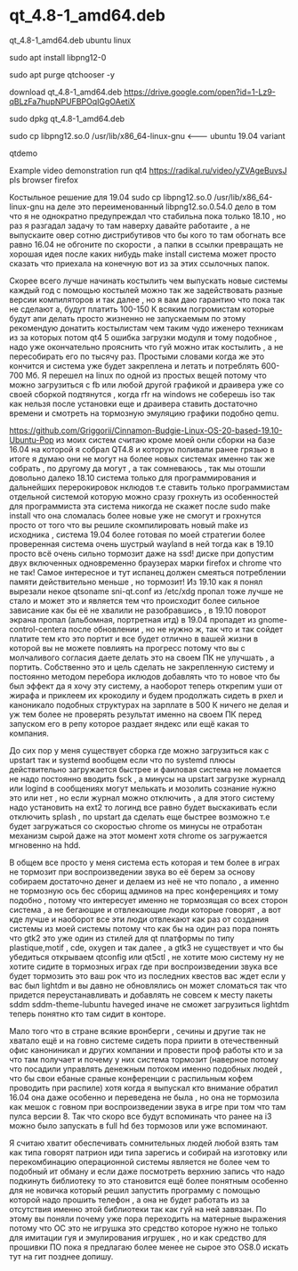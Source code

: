 # qt_4.8-1_amd64.deb
qt_4.8-1_amd64.deb ubuntu linux

sudo apt install libpng12-0

sudo apt purge qtchooser -y

download qt_4.8-1_amd64.deb https://drive.google.com/open?id=1-Lz9-qBLzFa7hupNPUFBPOqIGgOAetiX

sudo dpkg qt_4.8-1_amd64.deb

sudo cp libpng12.so.0 /usr/lib/x86_64-linux-gnu   <--- ubuntu 19.04 variant

qtdemo

Example video demonstration run qt4 https://radikal.ru/video/yZVAgeBuvsJ pls browser firefox

Костыльное решение для 19.04 sudo cp libpng12.so.0 /usr/lib/x86_64-linux-gnu на деле это переименованный libpng12.so.0.54.0
дело в том что я не однократно предупреждал что стабильна пока только 18.10 , но раз я разгадал задачу то там наверху давайте работаите , а не выпускаите овер сотню дистрибутивов что бы кого то там обогнать все равно 16.04 не обгоните по скорости , а папки в ссылки превращать не хорошая идея после каких нибудь make install система может просто сказать что приехала на конечную вот из за этих ссылочных папок.

Скорее всего лучше начинать костылить чем выпускать новые системы каждый год с помощью костылей можно так же задействовать разные версии компиляторов и так далее , но я вам даю гарантию что пока так не сделают а, будут платить 100-150 К всяким погромистам которые будут апи делать просто жизненно не запускаемым по этому рекомендую донатить костылистам чем таким чудо иженеро техникам из за которых потом qt4 5 ошибка загрузки модуля и тому подобное , надо уже окончательно прояснить что гуй можно итак костылить , а не пересобирать его по тысячу раз. Простыми словами когда же это кончится и система уже будет закреплена и летать и потреблять 600-700 Мб. Я перешел на linux по одной из простых вещей потому что можно загрузиться с fb или любой другой графикой и драивера уже со своей сборкой подтянутся , когда rfr на windows не соберешь iso так как нельзя после установки еще и драивера ставить достаточно времени и смотреть на тормозную эмуляцию графики подобно qemu.

https://github.com/Griggorii/Cinnamon-Budgie-Linux-OS-20-based-19.10-Ubuntu-Pop из моих систем считаю кроме моей онли сборки на базе 16.04 на которой я собрал QT4.8 и которую поливали ранее грязью в итоге я думаю они не могут на более новых системах именно так же собрать , по другому да могут , а так сомневаюсь , так мы отошли довольно далеко 18.10 система только для программирования и дальнейших перерокировок нклюдов т.е ставить только программистам отдельной системой которую можно сразу грохнуть из особенностей для программиста эта система никогда не скажет после sudo make install что она сломалась более новые уже не смогут и грохнутся просто от того что вы решиле скомпилировать новый make из исходника , система 19.04 более готовая по моей стратегии более проверенная система очень шустрый wayland в ней тогда как в 19.10 просто всё очень сильно тормозит даже на ssd! диске при допустим двух включенных одновременно браузерах марки firefox и chrome что не так! Самое интересное и тут испанец должен смеяться потреблении памяти действительно меньше , но тормозит! Из 19.10 как я понял вырезали некое qtsoname sni-qt.conf из /etc/xdg пропал тоже лучше не стало и может это и является тем что происходит более сильное зависание как бы её не хвалили не разобравшись , в 19.10 поворот экрана пропал (альбомная, портретная итд) в 19.04 пропадет из gnome-control-centera после обновлении , но не нужно ж, так что и так сойдет платите тем кто это портит и все будет отлично в вашей жизни в которой вы не можете повлиять на прогресс потому что вы с молчаливого согласия даете делать это на своем ПК не улучшать , а портить. Собственно это и цель сделать не закрепленную систему и постоянно методом перебора иклюдов добавлять что то новое что бы был эффект да я хочу эту систему, а наоборот теперь открепим уши от жирафа и приклеем их крокодилу и будем продолжать сидеть в рхел и каноникало подобных структурах на зарплате в 500 К ничего не делая и уж тем более не проверять результат именно на своем ПК перед запуском его в репу которое раздает яндекс или ещё какая то компания.

До сих пор у меня существует сборка где можно загрузиться как с upstart так и systemd вообщем если что по systemd плюсы действительно загружается быстрее и фаиловая система не ломается не надо постоянно вводить fsck , а минусы на upstart загрузке журналд или logind в сообщениях могут мелькать и мозолить сознание нужно это или нет , но если журнал можно отключить , а для этого систему надо установить на ext2 то логинд все равно будет выскакивать если отключить splash , по upstart да сделать еще быстрее возможно т.е будет загружаться со скоростью chrome os минусы не отработан механизм сырой даже на этот момент хотя chrome os загружается мгновенно на hdd.

В общем все просто у меня система есть которая и тем более в играх не тормозит при воспроизведении звука во её берем за основу собираем достаточно денег и делаем из неё не что попало , а именно не тормозную ось бес сборищ админов на прес конференциях и тому подобно , потому что интересует именно не тормозящая со всех сторон система , а не бегающие и отвлекающие люди которые говорят , а вот кде лучше и наоборот все эти люди отвлекают как раз от создания системы из моей системы потому что как бы на один раз пора понять что gtk2 это уже один из стилей для qt платформы по типу plastique,motif , cde, oxygen и так далее , а gtk3 не существует и что бы убедиться открываем qtconfig или qt5ctl , не хотите мою систему ну не хотите сидите в тормозных играх где при воспроизведении звука все будет тормозить это ваш рок что из последних квестов вас ждет если у вас был lightdm и вы давно не обновлялись он может сломаться так что придется переустанавливать и добавлять не совсем к месту пакеты sddm sddm-theme-lubuntu haveged иначе не сможет загрузиться lightdm теперь понятно кто там сидит в конторе.

Мало того что в стране всякие вронберги , сечины и другие так не хватало ещё и на говно системе сидеть пора приити в отечественный офис канониникал и других компании и провести проф работы кто и за что там получает и почему у них система тормозит (наверное потому что посадили управлять денежным потоком именно подобных людей , что бы свои ебаные сраные конференции с распильным кофем проводить при распиле) хотя когда я выпускал кто внимание обратил 16.04 она даже особенно и переведена не была , но она не тормозила как мешок с говном при воспроизведении звука в игре при том что там пулса версии 8. Так что скоро все будут вспоминать что ранее на i3 можно было запускать в full hd без тормозов или уже вспоминают.

Я считаю хватит обеспечивать сомнительных людей любой взять там как типа говорят патрион иди типа зарегись и собирай на изготовку или перекомбинацию операционной системы является не более чем то подобный ит обману и если даже посмотреть верхнию 
запись что надо подкинуть библиотеку то это становится ещё более понятным особенно для не новичка который решил запустить программу с помощью которой надо прошить телефон , а она не будет работать из за отсутствия именно этой библиотеки так как гуй на ней завязан. По этому вы поняли почему уже пора переходить на матерные выражения потому что ОС это не игрушка это средство которое нужно не только для имитации гуя и эмулирования игрушек , но и как средство для прошивки ПО пока я предлагаю более менее не сырое это OS8.0 искать тут на гит позднее допишу.

